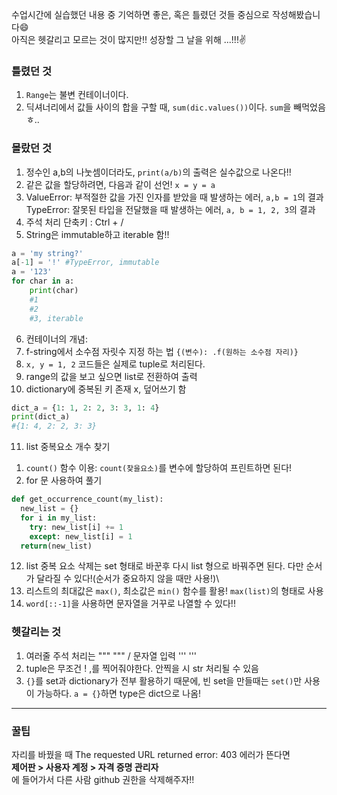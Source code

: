 수업시간에 실습했던 내용 중 기억하면 좋은, 혹은 틀렸던 것들 중심으로 작성해봤습니다😄  
아직은 헷갈리고 모르는 것이 많지만!! 성장할 그 날을 위해 ...!!!✌

### 틀렸던 것
1. `Range`는 불변 컨테이너이다.
2. 딕셔너리에서 값들 사이의 합을 구할 때, `sum(dic.values())`이다. `sum`을 빼먹었음 ㅎ..

### 몰랐던 것
1. 정수인 a,b의 나눗셈이더라도, `print(a/b)`의 출력은 실수값으로 나온다!!
2. 같은 값을 할당하려면, 다음과 같이 선언! `x = y = a`
3. ValueError: 부적절한 값을 가진 인자를 받았을 때 발생하는 에러, `a,b = 1`의 결과  
TypeError: 잘못된 타입을 전달했을 때 발생하는 에러, `a, b = 1, 2, 3`의 결과  
4. 주석 처리 단축키 : Ctrl + /
5. String은 immutable하고 iterable 함!!
```python
a = 'my string?'
a[-1] = '!' #TypeError, immutable
a = '123'
for char in a:
    print(char) 
    #1
    #2
    #3, iterable
```
6. 컨테이너의 개념: 
7. f-string에서 소수점 자릿수 지정 하는 법 `{(변수): .f(원하는 소수점 자리)}`
8. `x, y = 1, 2` 코드들은 실제로 tuple로 처리된다.
9. range의 값을 보고 싶으면 list로 전환하여 출력
10. dictionary에 중복된 키 존재 x, 덮어쓰기 함
```python
dict_a = {1: 1, 2: 2, 3: 3, 1: 4}
print(dict_a)
#{1: 4, 2: 2, 3: 3}
```
11. list 중복요소 개수 찾기
1) `count()` 함수 이용: `count(찾을요소)`를 변수에 할당하여 프린트하면 된다!
2) for 문 사용하여 풀기
```python
def get_occurrence_count(my_list):
  new_list = {}
  for i in my_list:
    try: new_list[i] += 1
    except: new_list[i] = 1
  return(new_list)
```
12. list 중복 요소 삭제는 set 형태로 바꾼후 다시 list 형으로 바꿔주면 된다. 다만 순서가 달라질 수 있다!(순서가 중요하지 않을 때만  사용!)\
13. 리스트의 최대값은 `max()`, 최소값은 `min()` 함수를 활용! `max(list)`의 형태로 사용
14. `word[::-1]`을 사용하면 문자열을 거꾸로 나열할 수 있다!!


### 헷갈리는 것
1. 여러줄 주석 처리는 """ """ / 문자열 입력 ''' '''
2. tuple은 무조건 ! ,를 찍어줘야한다. 안찍을 시 str 처리될 수 있음
3. `{}`를 set과 dictionary가 전부 활용하기 때문에, 빈 set을 만들때는 `set()`만 사용이 가능하다. `a = {}`하면 type은 dict으로 나옴!

---
### 꿀팁
자리를 바꿨을 때 The requested URL returned error: 403 에러가 뜬다면  
**제어판 > 사용자 계정 > 자격 증명 관리자**  
에 들어가서 다른 사람 github 권한을 삭제해주자!!